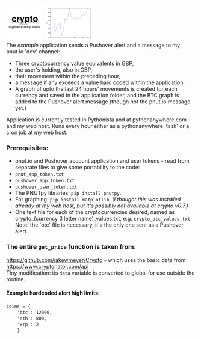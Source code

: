 <img src="crypto_pushover_icon.jpg" height="96" alt="crypto Cryptocurrency alerts."> <img src="crypto_btc_plot.jpg" height="96" alt="crypto Cryptocurrency alerts."> <br>
The *example* application sends a Pushover alert and a message to my pnut.io 'dev' channel:

* Three cryptocurrency value equivalents in GBP,
* the user's holding, also in GBP,
* their movement within the preceding hour,
* a message if any exceeds a value hard coded within the application.
* A graph of upto the last 24 hours' movements is created for each currency and saved in the application folder, and the BTC graph is added to the Pushover alert message (though not the pnut.io message yet.)

Application is currently tested in Pythonista and at pythonanywhere.com and my web host. Runs every hour either as a pythonanywhere 'task' or a cron job at my web host.

### Prerequisites:
* pnut.io and Pushover account application and user tokens - read from separate files to give some portability to the code:
 * `pnut_app_token.txt`
 * `pushover_app_token.txt`
 * `pushover_user_token.txt`
* The PNUTpy libraries: `pip install pnutpy`.
* For graphing: `pip install matplotlib`. *(I thought this was installed already at my web host, but it's possibly not available at crypto v0.7.)*
* One text file for each of the cryptocurrencies desired, named as crypto_(currency 3 letter name)_values.txt, e.g. `crypto_btc_values.txt`. Note: the 'btc' file is necessary, it's the only one sent as a Pushover alert.

### The entire `get_price` function is taken from:
https://github.com/jakewmeyer/Crypto - which uses the basic data from https://www.cryptonator.com/api    
Tiny modification: its `data` variable is converted to global for use outside the routine.

#### Example hardcoded alert high limits:
```
coins = {
	'btc': 12000,
	'eth': 800,
	'xrp': 2
	}
```